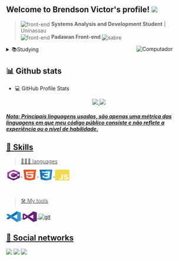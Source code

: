 
 ## Welcome to Brendson Victor's profile! <img src="https://media.giphy.com/media/hvRJCLFzcasrR4ia7z/giphy.gif" width="28">

> <img align="center" alt="front-end" height="27" width="35" src="https://cdn.discordapp.com/attachments/897931433841160192/897977434698305586/pngegg_1.png"> **Systems Analysis and Development Student** | Uninassau <br>
> <img align="center" alt="front-end" height="35" width="35" src="https://cdn.discordapp.com/attachments/897931433841160192/897969961459404800/toppng.com-yoda-cute-458x458.png"> **Padawan Front-end** <img align="center" alt="sabre" height="20" width="20" src="https://i.imgur.com/04PvTmR.png">

<img src="https://raw.githubusercontent.com/MicaelliMedeiros/micaellimedeiros/master/image/computer-illustration.png" min-width="200px" max-width="200px" width="150px" align="right" alt="Computador">

<details>
<summary> 📚Studying</summary> <br>
- 📗 C# <br>
- 📙 HTML <br>
- 📘 CSS <br>
- 📒 JavaScripit 
</details>

## 📊 Github stats
- 💻 GitHub Profile Stats

<div align="center">

  <a href="https://github.com/br3ndson">
  <img height="120em" src="https://github-readme-stats.vercel.app/api?username=br3nds0n&show_icons=true&theme=dark&include_all_commits=true&count_private=true"/>
  <img height="120em" src="https://github-readme-stats.vercel.app/api/top-langs/?username=br3nds0n&layout=compact&langs_count=7&theme=dark"/>   
   
</div>
  
  <h5><b>Nota:</b> Principais linguagens usadas, são apenas uma métrica das linguagens em que meu código público consiste e não reflete a experiência ou o nível de habilidade.</h5>
 
  
## 🚀 Skills 
 
>👨🏽‍💻 languages 

 <p>
  <img align="center" alt="Csharp" height="30" width="40" src="https://raw.githubusercontent.com/devicons/devicon/master/icons/csharp/csharp-original.svg">
  <img align="center" alt="HTML" height="30" width="40" src="https://raw.githubusercontent.com/devicons/devicon/master/icons/html5/html5-original.svg">
  <img align="center" alt="CSS" height="30" width="40" src="https://raw.githubusercontent.com/devicons/devicon/master/icons/css3/css3-original.svg">
  <img align="center" alt="Js" height="30" width="40" src="https://raw.githubusercontent.com/devicons/devicon/master/icons/javascript/javascript-plain.svg">
 </p>
 
 <br/>
 
  > 🛠 My tools
 
 <p>
  
  <img align="center" alt="vs-code" height="30" width="40" src="https://github.com/devicons/devicon/blob/master/icons/vscode/vscode-original.svg">
  <img align="center" alt="vs" height="30" width="40" src="https://github.com/devicons/devicon/blob/master/icons/visualstudio/visualstudio-plain.svg">
  <img align="center" alt="git" height="30" width="40" src="https://raw.githubusercontent.com/jmnote/z-icons/master/svg/git.svg">
  
 <p/>
 
## 📩 Social networks

[gmail]: https//mailto:brendson.net@gmail.com
[linkedin]: https://www.linkedin.com/in/brendson-victor-da-silva-campos-05a47a208/
[instagram]: https://instagram.com/breendson/

<p align="left">
   <a href="https://instagram.com/breendson/" alt="Instagram">
  <img src="https://img.shields.io/badge/-Instagram-DF0174?style=flat-square&labelColor=DF0174&logo=instagram&logoColor=white&link=[instagram]"/></a>
  
   <a href="https://www.linkedin.com/in/brendson-victor-da-silva-campos-05a47a208/" alt="Linkedin">
  <img src="https://img.shields.io/badge/-Linkedin-0e76a8?style=flat-square&logo=Linkedin&logoColor=white&link=[linkedin]" /></a>                                                                                                                                            
   
  <a href="mailto:brendson.net@gmail.com" alt="Gmail">
  <img src="https://img.shields.io/badge/-Gmail-FF0000?style=flat-square&labelColor=FF0000&logo=gmail&logoColor=white&link=[gmail]" /></a>
  
</p> 
